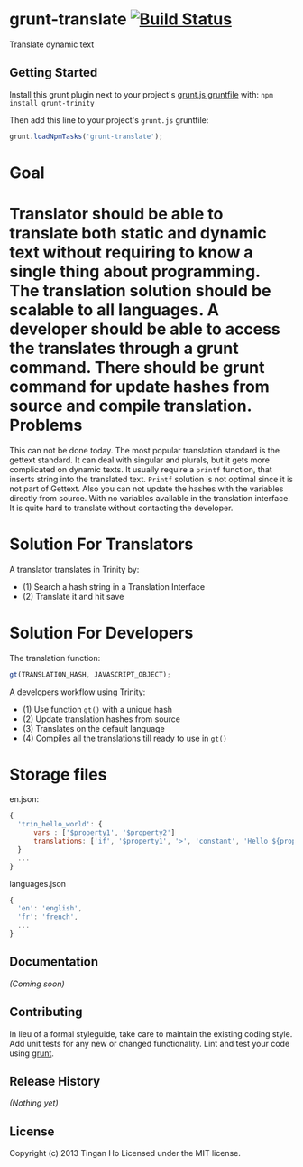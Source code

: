 grunt-translate [![Build Status](https://travis-ci.org/tinganho/grunt-translate.png)](https://travis-ci.org/tinganho/grunt-translate)
==============
Translate dynamic text

## Getting Started
Install this grunt plugin next to your project's [grunt.js gruntfile][getting_started] with: `npm install grunt-trinity`

Then add this line to your project's `grunt.js` gruntfile:

```javascript
grunt.loadNpmTasks('grunt-translate');
```


Goal
====

Translator should be able to translate both static and dynamic text without requiring to know a single thing about programming. The translation solution should be scalable to all languages. A developer should be able to access the translates through a grunt command. There should be grunt command for update hashes from source and compile translation.
Problems
========
This can not be done today. The most popular translation standard is the gettext standard. It can deal with singular and plurals, but it gets more complicated on dynamic texts. It usually require a `printf` function, that inserts string into the translated text. `Printf` solution is not optimal since it is not part of Gettext. Also you can not update the hashes with the variables directly from source. With no variables available in the translation interface. It is quite hard to translate without contacting the developer.

Solution For Translators
=================================

A translator translates in Trinity by:

* (1) Search a hash string in a Translation Interface
* (2) Translate it and hit save

Solution For Developers
=================================
The translation function:
```javascript
gt(TRANSLATION_HASH, JAVASCRIPT_OBJECT);
```

A developers workflow using Trinity:

* (1) Use function `gt()` with a unique hash
* (2) Update translation hashes from source
* (3) Translates on the default language
* (4) Compiles all the translations till ready to use in `gt()`

Storage files
=================================
en.json:
```javascript
{
  'trin_hello_world': {
      vars : ['$property1', '$property2']
      translations: ['if', '$property1', '>', 'constant', 'Hello ${property1}'], ['elseif', '$property2', '>', 'Hello ${property1}'], ['else', 'Hello ${property1}']
  }
  ...
}

```
languages.json
```javascript
{
  'en': 'english',
  'fr': 'french',
  ...
}
```



[grunt]: http://gruntjs.com/
[getting_started]: https://github.com/gruntjs/grunt/blob/master/docs/getting_started.md

## Documentation
_(Coming soon)_

## Contributing
In lieu of a formal styleguide, take care to maintain the existing coding style. Add unit tests for any new or changed functionality. Lint and test your code using [grunt][grunt].

## Release History
_(Nothing yet)_

## License
Copyright (c) 2013 Tingan Ho
Licensed under the MIT license.
